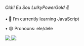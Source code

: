 _Olá!! Eu Sou LulkyPowerGold_ ✌

• 🌱 I’m currently learning JavaScript

• 😄 Pronouns: ele/dele

<div>
  <a href="https://github.com/LulkyPowerGold">
  <img height="180em" src="https://github-readme-stats.vercel.app/api?username=LulkyPowerGold&show_icons=true&theme=dark&include_all_commits=true&count_private=true"/>
  <img height="180em" src="https://github-readme-stats.vercel.app/api/top-langs/?username=LulkyPowerGold&layout=compact&langs_count=16&theme=dark"/>
</div>
    
<div style='display: inline_block"><br>
  <img align="center" alt="Lulky-Js" height="30" width="40" src="https://raw.githubusercontent.com/devicons/devicon/master/icons/javascript/javascript-plain.svg">
  
